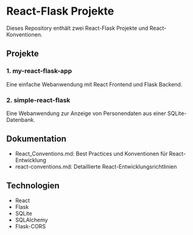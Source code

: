 # React-Flask Projekte

Dieses Repository enthält zwei React-Flask Projekte und React-Konventionen.

## Projekte

### 1. my-react-flask-app
Eine einfache Webanwendung mit React Frontend und Flask Backend.

### 2. simple-react-flask
Eine Webanwendung zur Anzeige von Personendaten aus einer SQLite-Datenbank.

## Dokumentation
- React_Conventions.md: Best Practices und Konventionen für React-Entwicklung
- react-conventions.md: Detaillierte React-Entwicklungsrichtlinien

## Technologien
- React
- Flask
- SQLite
- SQLAlchemy
- Flask-CORS
